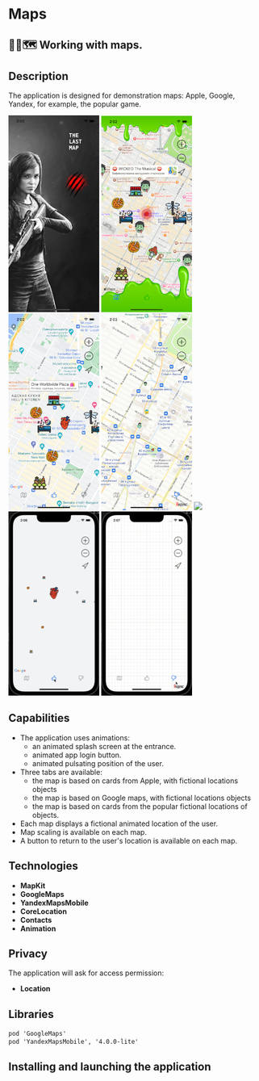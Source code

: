 # Maps

## 🧟‍♂️🗺️ Working with maps. 

## Description
<p> The application is designed for demonstration maps: Apple, Google, Yandex, for example, the popular game. </p>

<p>
 <img style="width: 180px;" src="https://github.com/NovikovaOlga/novikovaolga/blob/main/Other/Maps/screen1.png">
 <img style="width: 180px;" src="https://github.com/NovikovaOlga/novikovaolga/blob/main/Other/Maps/screen2.png">
 <img style="width: 180px;" src="https://github.com/NovikovaOlga/novikovaolga/blob/main/Other/Maps/screen3.png">
 <img style="width: 180px;" src="https://github.com/NovikovaOlga/novikovaolga/blob/main/Other/Maps/screen4.png">
 <img style="width: 180px;" src="https://github.com/NovikovaOlga/novikovaolga/blob/main/Other/Maps/Demo1.gif">
 <img style="width: 180px;" src="https://github.com/NovikovaOlga/novikovaolga/blob/main/Other/Maps/Demo2.gif">
 <img style="width: 180px;" src="https://github.com/NovikovaOlga/novikovaolga/blob/main/Other/Maps/Demo3.gif">
<p>

## Capabilities 
- The application uses animations:
    - an animated splash screen at the entrance.
    - animated app login button.
    - animated pulsating position of the user.
- Three tabs are available:
    - the map is based on cards from Apple, with fictional locations objects
    - the map is based on Google maps, with fictional locations objects
    - the map is based on cards from the popular fictional locations of objects.
- Each map displays a fictional animated location of the user.
- Map scaling is available on each map.
- A button to return to the user's location is available on each map.
 
## Technologies
 - **MapKit**
 - **GoogleMaps**
 - **YandexMapsMobile** 
 - **CoreLocation**
 - **Contacts**
 - **Animation**

 ## Privacy
 The application will ask for access permission:
 - **Location**
 
 ## Libraries
 ```
 pod 'GoogleMaps'
 pod 'YandexMapsMobile', '4.0.0-lite'
```
 
 ## Installing and launching the application

